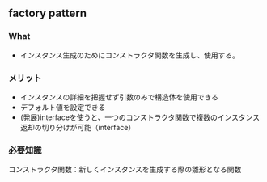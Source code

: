 ## factory pattern
### What
- インスタンス生成のためにコンストラクタ関数を生成し、使用する。

### メリット
- インスタンスの詳細を把握せず引数のみで構造体を使用できる
- デフォルト値を設定できる
- (発展)interfaceを使うと、一つのコンストラクタ関数で複数のインスタンス返却の切り分けが可能（interface）

### 必要知識
コンストラクタ関数：新しくインスタンスを生成する際の雛形となる関数